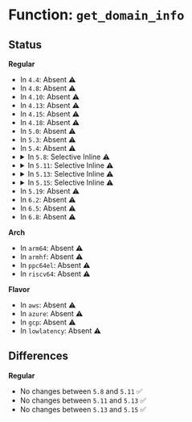# Function: <code>get_domain_info</code>

## Status
<b>Regular</b>
<ul>
<li>
In <code>4.4</code>: Absent ⚠️
</li>
<li>
In <code>4.8</code>: Absent ⚠️
</li>
<li>
In <code>4.10</code>: Absent ⚠️
</li>
<li>
In <code>4.13</code>: Absent ⚠️
</li>
<li>
In <code>4.15</code>: Absent ⚠️
</li>
<li>
In <code>4.18</code>: Absent ⚠️
</li>
<li>
In <code>5.0</code>: Absent ⚠️
</li>
<li>
In <code>5.3</code>: Absent ⚠️
</li>
<li>
In <code>5.4</code>: Absent ⚠️
</li>
<li>
<details>
<summary>In <code>5.8</code>: Selective Inline ⚠️</summary>

```c
struct device_domain_info *get_domain_info(struct device *dev);
```

**Collision:** Unique Global

**Inline:** Selective

**Transformation:** False

**Instances:**

```
In drivers/iommu/intel/iommu.c (ffffffff817a1845)
Location: drivers/iommu/intel/iommu.c:369
Inline: True
Inline callers:
  - drivers/iommu/intel/iommu.c:intel_iommu_dev_feat_enabled
  - drivers/iommu/intel/iommu.c:intel_iommu_dev_disable_feat
  - drivers/iommu/intel/iommu.c:intel_iommu_dev_enable_feat
  - drivers/iommu/intel/iommu.c:intel_iommu_dev_enable_feat
  - drivers/iommu/intel/iommu.c:intel_iommu_dev_has_feat
  - drivers/iommu/intel/iommu.c:intel_iommu_enable_pasid
  - drivers/iommu/intel/iommu.c:intel_iommu_enable_pasid
  - drivers/iommu/intel/iommu.c:intel_iommu_release_device
  - drivers/iommu/intel/iommu.c:intel_iommu_sva_invalidate
  - drivers/iommu/intel/iommu.c:intel_iommu_aux_detach_device
  - drivers/iommu/intel/iommu.c:intel_iommu_aux_detach_device
  - drivers/iommu/intel/iommu.c:intel_iommu_detach_device
  - drivers/iommu/intel/iommu.c:intel_iommu_attach_device
  - drivers/iommu/intel/iommu.c:intel_iommu_attach_device
  - drivers/iommu/intel/iommu.c:intel_iommu_attach_device
  - drivers/iommu/intel/iommu.c:aux_domain_add_dev
  - drivers/iommu/intel/iommu.c:auxiliary_unlink_device
  - drivers/iommu/intel/iommu.c:bounce_unmap_single
  - drivers/iommu/intel/iommu.c:bounce_map_single
  - drivers/iommu/intel/iommu.c:bounce_sync_single
  - drivers/iommu/intel/iommu.c:intel_map_sg
  - drivers/iommu/intel/iommu.c:intel_unmap
  - drivers/iommu/intel/iommu.c:__intel_map_single
Direct callers:
  - drivers/iommu/intel/pasid.c:intel_pasid_tear_down_entry
  - drivers/iommu/intel/pasid.c:intel_pasid_get_entry
  - drivers/iommu/intel/pasid.c:intel_pasid_get_entry
  - drivers/iommu/intel/pasid.c:intel_pasid_get_entry
  - drivers/iommu/intel/pasid.c:intel_pasid_free_table
  - drivers/iommu/intel/pasid.c:intel_pasid_alloc_table
  - drivers/iommu/intel/svm.c:intel_svm_drain_prq
```
**Symbols:**

```
ffffffff817a3ae0-ffffffff817a3b08: get_domain_info (STB_GLOBAL)
```
</details>
</li>
<li>
<details>
<summary>In <code>5.11</code>: Selective Inline ⚠️</summary>

```c
struct device_domain_info *get_domain_info(struct device *dev);
```

**Collision:** Unique Global

**Inline:** Selective

**Transformation:** False

**Instances:**

```
In drivers/iommu/intel/iommu.c (ffffffff817af005)
Location: drivers/iommu/intel/iommu.c:366
Inline: True
Inline callers:
  - drivers/iommu/intel/iommu.c:intel_iommu_dev_feat_enabled
  - drivers/iommu/intel/iommu.c:intel_iommu_dev_disable_feat
  - drivers/iommu/intel/iommu.c:intel_iommu_dev_enable_feat
  - drivers/iommu/intel/iommu.c:intel_iommu_dev_enable_feat
  - drivers/iommu/intel/iommu.c:intel_iommu_dev_has_feat
  - drivers/iommu/intel/iommu.c:intel_iommu_enable_pasid
  - drivers/iommu/intel/iommu.c:intel_iommu_sva_invalidate
  - drivers/iommu/intel/iommu.c:intel_iommu_attach_device
  - drivers/iommu/intel/iommu.c:aux_domain_remove_dev
  - drivers/iommu/intel/iommu.c:aux_domain_remove_dev
  - drivers/iommu/intel/iommu.c:auxiliary_unlink_device
  - drivers/iommu/intel/iommu.c:auxiliary_link_device
  - drivers/iommu/intel/iommu.c:dmar_remove_one_dev_info
  - drivers/iommu/intel/iommu.c:domain_update_iotlb
Direct callers:
  - drivers/iommu/intel/pasid.c:intel_pasid_tear_down_entry
  - drivers/iommu/intel/pasid.c:intel_pasid_get_entry
  - drivers/iommu/intel/pasid.c:intel_pasid_get_entry
  - drivers/iommu/intel/pasid.c:intel_pasid_get_entry
  - drivers/iommu/intel/pasid.c:intel_pasid_free_table
  - drivers/iommu/intel/pasid.c:intel_pasid_alloc_table
  - drivers/iommu/intel/svm.c:intel_svm_drain_prq
  - drivers/iommu/intel/svm.c:intel_svm_bind_gpasid
```
**Symbols:**

```
ffffffff817b0a10-ffffffff817b0a41: get_domain_info (STB_GLOBAL)
```
</details>
</li>
<li>
<details>
<summary>In <code>5.13</code>: Selective Inline ⚠️</summary>

```c
struct device_domain_info *get_domain_info(struct device *dev);
```

**Collision:** Unique Global

**Inline:** Selective

**Transformation:** False

**Instances:**

```
In drivers/iommu/intel/iommu.c (ffffffff817917c5)
Location: drivers/iommu/intel/iommu.c:375
Inline: True
Inline callers:
  - drivers/iommu/intel/iommu.c:intel_iommu_dev_feat_enabled
  - drivers/iommu/intel/iommu.c:intel_iommu_dev_disable_feat
  - drivers/iommu/intel/iommu.c:intel_iommu_enable_pasid
  - drivers/iommu/intel/iommu.c:intel_iommu_sva_invalidate
  - drivers/iommu/intel/iommu.c:intel_iommu_aux_detach_device
  - drivers/iommu/intel/iommu.c:intel_iommu_aux_detach_device
  - drivers/iommu/intel/iommu.c:intel_iommu_attach_device
  - drivers/iommu/intel/iommu.c:aux_domain_add_dev
  - drivers/iommu/intel/iommu.c:auxiliary_unlink_device
  - drivers/iommu/intel/iommu.c:dmar_remove_one_dev_info
  - drivers/iommu/intel/iommu.c:domain_update_iotlb
Direct callers:
  - drivers/iommu/intel/pasid.c:intel_pasid_tear_down_entry
  - drivers/iommu/intel/pasid.c:intel_pasid_get_entry
  - drivers/iommu/intel/pasid.c:intel_pasid_get_entry
  - drivers/iommu/intel/pasid.c:intel_pasid_get_entry
  - drivers/iommu/intel/pasid.c:intel_pasid_free_table
  - drivers/iommu/intel/pasid.c:intel_pasid_alloc_table
  - drivers/iommu/intel/svm.c:intel_svm_drain_prq
  - drivers/iommu/intel/svm.c:intel_svm_bind_gpasid
```
**Symbols:**

```
ffffffff817934b0-ffffffff817934de: get_domain_info (STB_GLOBAL)
```
</details>
</li>
<li>
<details>
<summary>In <code>5.15</code>: Selective Inline ⚠️</summary>

```c
struct device_domain_info *get_domain_info(struct device *dev);
```

**Collision:** Unique Global

**Inline:** Selective

**Transformation:** False

**Instances:**

```
In drivers/iommu/intel/iommu.c (ffffffff81818de5)
Location: drivers/iommu/intel/iommu.c:357
Inline: True
Inline callers:
  - drivers/iommu/intel/iommu.c:intel_iommu_dev_feat_enabled
  - drivers/iommu/intel/iommu.c:intel_iommu_dev_disable_feat
  - drivers/iommu/intel/iommu.c:intel_iommu_dev_disable_feat
  - drivers/iommu/intel/iommu.c:intel_iommu_enable_pasid
  - drivers/iommu/intel/iommu.c:intel_iommu_sva_invalidate
  - drivers/iommu/intel/iommu.c:intel_iommu_aux_detach_device
  - drivers/iommu/intel/iommu.c:intel_iommu_aux_detach_device
  - drivers/iommu/intel/iommu.c:intel_iommu_attach_device
  - drivers/iommu/intel/iommu.c:aux_domain_add_dev
  - drivers/iommu/intel/iommu.c:auxiliary_unlink_device
  - drivers/iommu/intel/iommu.c:dmar_remove_one_dev_info
  - drivers/iommu/intel/iommu.c:domain_update_iotlb
Direct callers:
  - drivers/iommu/intel/pasid.c:intel_pasid_tear_down_entry
  - drivers/iommu/intel/pasid.c:intel_pasid_get_entry
  - drivers/iommu/intel/pasid.c:intel_pasid_get_entry
  - drivers/iommu/intel/pasid.c:intel_pasid_get_entry
  - drivers/iommu/intel/pasid.c:intel_pasid_free_table
  - drivers/iommu/intel/pasid.c:intel_pasid_alloc_table
  - drivers/iommu/intel/svm.c:intel_svm_drain_prq
  - drivers/iommu/intel/svm.c:intel_svm_bind_mm
  - drivers/iommu/intel/svm.c:intel_svm_bind_gpasid
  - drivers/iommu/intel/svm.c:intel_invalidate_range
```
**Symbols:**

```
ffffffff8181b2d0-ffffffff8181b2fe: get_domain_info (STB_GLOBAL)
```
</details>
</li>
<li>
In <code>5.19</code>: Absent ⚠️
</li>
<li>
In <code>6.2</code>: Absent ⚠️
</li>
<li>
In <code>6.5</code>: Absent ⚠️
</li>
<li>
In <code>6.8</code>: Absent ⚠️
</li>
</ul>
<b>Arch</b>
<ul>
<li>
In <code>arm64</code>: Absent ⚠️
</li>
<li>
In <code>armhf</code>: Absent ⚠️
</li>
<li>
In <code>ppc64el</code>: Absent ⚠️
</li>
<li>
In <code>riscv64</code>: Absent ⚠️
</li>
</ul>
<b>Flavor</b>
<ul>
<li>
In <code>aws</code>: Absent ⚠️
</li>
<li>
In <code>azure</code>: Absent ⚠️
</li>
<li>
In <code>gcp</code>: Absent ⚠️
</li>
<li>
In <code>lowlatency</code>: Absent ⚠️
</li>
</ul>

## Differences
<b>Regular</b>
<ul>
<li>
No changes between <code>5.8</code> and <code>5.11</code> ✅
</li>
<li>
No changes between <code>5.11</code> and <code>5.13</code> ✅
</li>
<li>
No changes between <code>5.13</code> and <code>5.15</code> ✅
</li>
</ul>
